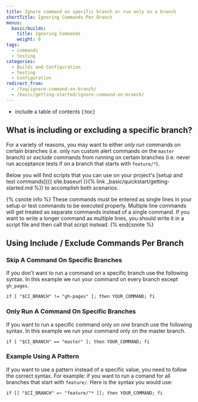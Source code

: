 ```yaml
---
title: Ignore command on specific branch or run only on a branch
shortTitle: Ignoring Commands Per Branch
menus:
  basic/builds:
    title: Ignoring Commands
    weight: 8
tags:
  - commands
  - testing
categories:
  - Builds and Configuration
  - Testing
  - Configuration
redirect_from:
  - /faq/ignore-command-on-branch/
  - /basic/getting-started/ignore-command-on-branch/
---
```


* include a table of contents
{:toc}

## What is including or excluding a specific branch?

For a variety of reasons, you may want to either _only run_ commands on certain branches (i.e. only run custom alert commands on the `master` branch) or _exclude_ commands from running on certain branches (i.e. never run acceptance tests if on a branch that starts with `feature/*`).

Below you will find scripts that you can use on your project's [setup and test commands]({{ site.baseurl }}{% link _basic/quickstart/getting-started.md %}) to accomplish both scenarios.

{% csnote info %}
These commands must be entered as single lines in your setup or test commands to be executed properly. Multiple line commands will get treated as separate commands instead of a single command. If you want to write a longer command as multiple lines, you should write it in a script file and then call that script instead.
{% endcsnote %}

## Using Include / Exclude Commands Per Branch

### Skip A Command On Specific Branches

If you don't want to run a command on a specific branch use the following syntax. In this example we run your command on every branch except `gh_pages`.

```shell
if [ "$CI_BRANCH" != "gh-pages" ]; then YOUR_COMMAND; fi
```

### Only Run A Command On Specific Branches

If you want to run a specific command only on one branch use the following syntax. In this example we run your command only on the master branch.

```shell
if [ "$CI_BRANCH" == "master" ]; then YOUR_COMMAND; fi
```

### Example Using A Pattern

If you want to use a pattern instead of a specific value, you need to follow the correct syntax. For example: if you want to run a comand for all branches that start with `feature/`. Here is the syntax you would use:

```shell
if [[ "$CI_BRANCH" =~ "feature/"* ]]; then YOUR_COMMAND; fi
```
